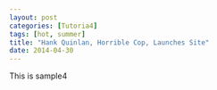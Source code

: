 ```yaml
---
layout: post
categories: [Tutoria4]
tags: [hot, summer]
title: "Hank Quinlan, Horrible Cop, Launches Site"
date: 2014-04-30
---
```


This is sample4
